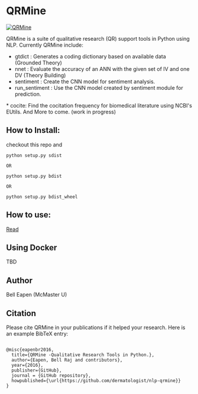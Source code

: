 # QRMine

[![QRMine](https://raw.github.com/E-Health/nlp-qrmine/master/notes/QR.jpg)](http://canehealth.com)

QRMine is a suite of qualitative research (QR) support tools in Python
using NLP. Currently QRMine include:

  - gtdict : Generates a coding dictionary based on available data
    (Grounded Theory)
  - nnet : Evaluate the accuracy of an ANN with the given set of IV and
    one DV (Theory Building)
  - sentiment : Create the CNN model for sentiment analysis.
  - run\_sentiment : Use the CNN model created by sentiment module for
    prediction.

\* cocite: Find the cocitation frequency for biomedical literature using
NCBI's EUtils. And More to come. (work in progress)

## How to Install: 

checkout this repo and

```
python setup.py sdist

OR

python setup.py bdist

OR 

python setup.py bdist_wheel

```


## How to use:

[Read](https://stackoverflow.com/questions/6292652/what-is-the-difference-between-an-sdist-tar-gz-distribution-and-an-python-egg)

## Using Docker

TBD

## Author

Bell Eapen (McMaster U)

## Citation

Please cite QRMine in your publications if it helped your research. Here
is an example BibTeX entry:

```

@misc{eapenbr2016,
  title={QRMine -Qualitative Research Tools in Python.},
  author={Eapen, Bell Raj and contributors},
  year={2016},
  publisher={GitHub},
  journal = {GitHub repository},
  howpublished={\url{https://github.com/dermatologist/nlp-qrmine}}
}

```
